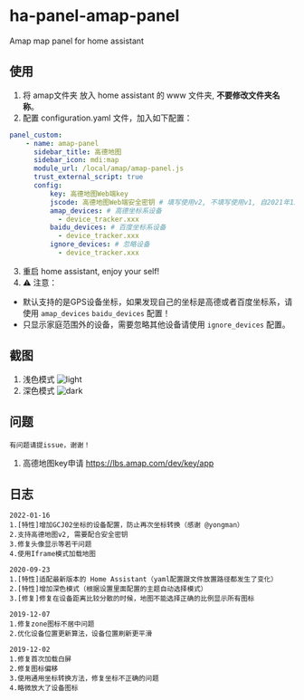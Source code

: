 # ha-panel-amap-panel
Amap map panel for home assistant

## 使用
1. 将 amap文件夹 放入 home assistant 的 www 文件夹, **不要修改文件夹名称**。
2. 配置 configuration.yaml 文件，加入如下配置：

```yaml
panel_custom:
    - name: amap-panel
      sidebar_title: 高德地图
      sidebar_icon: mdi:map
      module_url: /local/amap/amap-panel.js
      trust_external_script: true
      config:
          key: 高德地图Web端key
          jscode: 高德地图Web端安全密钥 # 填写使用v2, 不填写使用v1, 自2021年12月02日升级，升级之后所申请的 key 必须配备安全密钥 jscode 一起使用
          amap_devices: # 高德坐标系设备
            - device_tracker.xxx
          baidu_devices: # 百度坐标系设备
            - device_tracker.xxx
          ignore_devices: # 忽略设备
            - device_tracker.xxx
```
3. 重启 home assistant, enjoy your self!
4. ⚠️ 注意：
  - 默认支持的是GPS设备坐标，如果发现自己的坐标是高德或者百度坐标系，请使用 `amap_devices` `baidu_devices` 配置！
  - 只显示家庭范围外的设备，需要忽略其他设备请使用 `ignore_devices` 配置。

## 截图
1. 浅色模式
![light](./light_amap.png)
2. 深色模式
![dark](./dark_amap.png)

## 问题
```
有问题请提issue，谢谢！
```
1. 高德地图key申请 https://lbs.amap.com/dev/key/app

## 日志
```
2022-01-16
1.[特性]增加GCJ02坐标的设备配置，防止再次坐标转换（感谢 @yongman）
2.支持高德地图v2, 需要配合安全密钥
3.修复头像显示等若干问题
4.使用Iframe模式加载地图

2020-09-23
1.[特性]适配最新版本的 Home Assistant（yaml配置跟文件放置路径都发生了变化）
2.[特性]增加深色模式（根据设置里面配置的主题自动选择模式）
3.[修复]修复在设备距离比较分散的时候，地图不能选择正确的比例显示所有图标

2019-12-07
1.修复zone图标不居中问题
2.优化设备位置更新算法，设备位置刷新更平滑

2019-12-02
1.修复首次加载白屏
2.修复图标偏移
3.使用通用坐标转换方法，修复坐标不正确的问题
4.略微放大了设备图标
```
